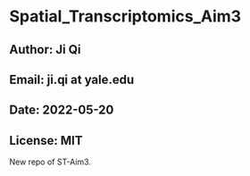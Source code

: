 # Spatial_Transcriptomics_Aim3

## Author: Ji Qi
## Email: ji.qi at yale.edu
## Date: 2022-05-20
## License: MIT

New repo of ST-Aim3.
